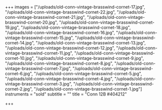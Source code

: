 +++
images = ["/uploads/old-conn-vintage-brasswind-cornet-17.jpg", "/uploads/old-conn-vintage-brasswind-cornet-22.jpg", "/uploads/old-conn-vintage-brasswind-cornet-21.jpg", "/uploads/old-conn-vintage-brasswind-cornet-20.jpg", "/uploads/old-conn-vintage-brasswind-cornet-19.jpg", "/uploads/old-conn-vintage-brasswind-cornet-18.jpg", "/uploads/old-conn-vintage-brasswind-cornet-16.jpg", "/uploads/old-conn-vintage-brasswind-cornet-15.jpg", "/uploads/old-conn-vintage-brasswind-cornet-14.jpg", "/uploads/old-conn-vintage-brasswind-cornet-13.jpg", "/uploads/old-conn-vintage-brasswind-cornet-12.jpg", "/uploads/old-conn-vintage-brasswind-cornet-11.jpg", "/uploads/old-conn-vintage-brasswind-cornet-10.jpg", "/uploads/old-conn-vintage-brasswind-cornet-9.jpg", "/uploads/old-conn-vintage-brasswind-cornet-8.jpg", "/uploads/old-conn-vintage-brasswind-cornet-7.jpg", "/uploads/old-conn-vintage-brasswind-cornet-6.jpg", "/uploads/old-conn-vintage-brasswind-cornet-5.jpg", "/uploads/old-conn-vintage-brasswind-cornet-4.jpg", "/uploads/old-conn-vintage-brasswind-cornet-3.jpg", "/uploads/old-conn-vintage-brasswind-cornet-2.jpg", "/uploads/old-conn-vintage-brasswind-cornet-1.jpg"]
instruments = "sold"
subtitle = ""
title = "Conn 12B #404212"

+++
